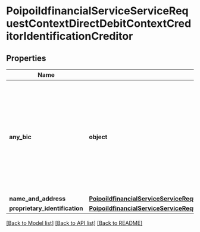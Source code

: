 # PoipoiIdfinancialServiceServiceRequestContextDirectDebitContextCreditorIdentificationCreditor

## Properties
Name | Type | Description | Notes
------------ | ------------- | ------------- | -------------
**any_bic** | **object** | Code allocated to a financial or non-financial institution by the ISO 9362 Registration Authority, as described in ISO 9362: 2014 - \&quot;Banking - Banking telecommunication messages - Business identifier code (BIC)\&quot;.&lt;br/&gt; | [optional] 
**name_and_address** | [**PoipoiIdfinancialServiceServiceRequestContextDirectDebitContextCreditorIdentificationCreditorNameAndAddress**](PoipoiIdfinancialServiceServiceRequestContextDirectDebitContextCreditorIdentificationCreditorNameAndAddress.md) |  | [optional] 
**proprietary_identification** | [**PoipoiIdfinancialServiceServiceRequestContextDirectDebitContextCreditorIdentificationCreditorProprietaryIdentification**](PoipoiIdfinancialServiceServiceRequestContextDirectDebitContextCreditorIdentificationCreditorProprietaryIdentification.md) |  | [optional] 

[[Back to Model list]](../README.md#documentation-for-models) [[Back to API list]](../README.md#documentation-for-api-endpoints) [[Back to README]](../README.md)

